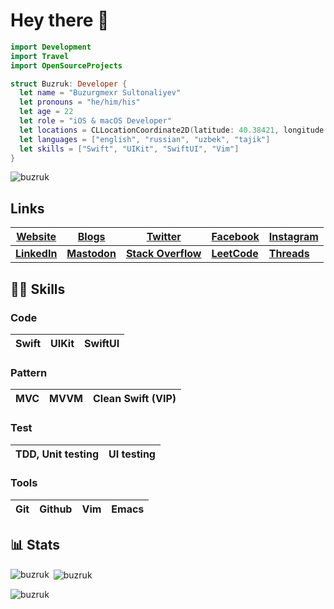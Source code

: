 # Hey there 👋

```swift
import Development
import Travel
import OpenSourceProjects

struct Buzruk: Developer {
  let name = "Buzurgmexr Sultonaliyev"
  let pronouns = "he/him/his"
  let age = 22
  let role = "iOS & macOS Developer"
  let locations = CLLocationCoordinate2D(latitude: 40.38421, longitude: 71.78432)
  let languages = ["english", "russian", "uzbek", "tajik"]
  let skills = ["Swift", "UIKit", "SwiftUI", "Vim"]
}
```

<p align="left"> <img src="https://komarev.com/ghpvc/?username=buzruk&label=Profile%20views&color=0e75b6&style=flat" alt="buzruk" /> </p>

## Links


| **<a href="https://buzruk.github.io/">Website</a>**  |  **<a href="https://buzruk.github.io/blogs"> Blogs </a>** |  **<a href="https://twitter.com/_buzruk"> Twitter </a>** |  **<a href="https://www.facebook.com/profile.php?id=100080775588505"> Facebook </a>** |  **<a href="https://www.instagram.com/ali.is.muslim/"> Instagram </a>** |
|---|---|---|---|---|
| **<a href="https://www.linkedin.com/in/buzurgmexr-sultonaliyev-98240a28b"> LinkedIn </a>** | **<a href="https://mastodon.social/@buzruk"> Mastodon </a>**  |  **<a href="https://stackoverflow.com/users/22532063/buzurgmexr-sultonaliyev">Stack Overflow</a>** | **<a href="https://leetcode.com/buzruk/"> LeetCode </a>**  |  **<a href="https://www.threads.net/@ali.is.muslim"> Threads </a>** |


## 💪🏻 Skills

### Code

| Swift | UIKit | SwiftUI |
|-------|-------|---------|


### Pattern

| MVC | MVVM | Clean Swift (VIP) |
|-----|------|-------------------|


### Test

| TDD, Unit testing | UI testing |
|-------------------|------------|


### Tools

| Git | Github | Vim | Emacs |
|-----|--------|-----|-------|


 
<!--## My certifications:
| [App Development with Swift Associate](https://www.credly.com/badges/5de3baf6-3e24-44dc-88a7-01dee94b9cc8) | [App Development with Swift Certified User](https://www.credly.com/badges/27929967-659b-4b5e-8416-4fc8f73812d2) |
| ----- | ----- |
| <img src="https://images.credly.com/size/680x680/images/d9598c1a-2f59-49b9-b7fc-a764bf23b4d5/image.png" width="300" height="300"> | <img src="https://images.credly.com/size/680x680/images/9b0ac7af-f7ac-4938-96a4-2d4805bfe23f/image.png" width="300" height="300"> |
| JPMorgan Chase & Co Agile | J.P. Morgan Software Engineering |
| <img src="https://user-images.githubusercontent.com/88234730/228786200-40bcf12b-c6da-4376-b047-6202c45b78e6.png" width="300" height="220"> | <img src="https://user-images.githubusercontent.com/88234730/228786700-b57ed79d-f6e0-433d-8867-794235163766.png" width="300" height="220"> |
-->

## 📊 Stats

<p><img align="left" src="https://github-readme-stats.vercel.app/api/top-langs?username=buzruk&show_icons=true&theme=dark&hide_border=true&locale=en&layout=compact" alt="buzruk" /></p>

<p>&nbsp;<img align="center" src="https://github-readme-stats.vercel.app/api?username=buzruk&show_icons=true&theme=dark&hide_border=true&locale=en" alt="buzruk" /></p>

<p><img align="center" src="https://github-readme-streak-stats.herokuapp.com/?user=buzruk&theme=dark&hide_border=true" alt="buzruk" /></p>


